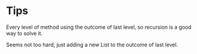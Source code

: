 # Tips

Every level of method using the outcome of last level, so recursion is a good way to solve it.

Seems not too hard, just adding a new List to the outcome of last level.
